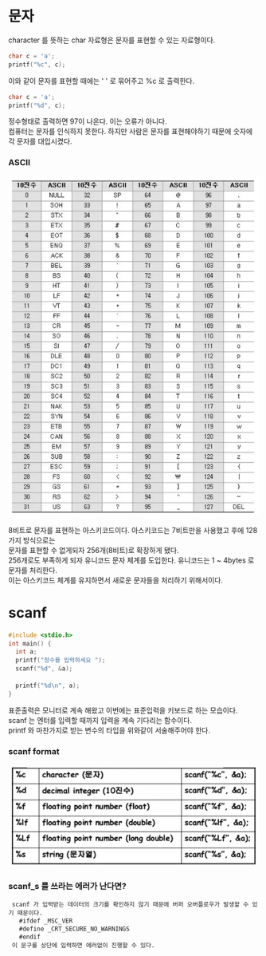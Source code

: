 # 문자

character 를 뜻하는 char 자료형은 문자를 표현할 수 있는 자료형이다.

```.c
char c = 'a';
printf("%c", c);
```

이와 같이 문자를 표현할 때에는 ' ' 로 묶어주고 %c 로 출력한다.

```.c
char c = 'a';
printf("%d", c);
```

정수형태로 출력하면 97이 나온다. 이는 오류가 아니다.  
컴퓨터는 문자를 인식하지 못한다. 하지만 사람은 문자를 표현해야하기 때문에 숫자에 각 문자를 대입시켰다.

### ASCII

![ASCII](../image/ASCII.png)

8비트로 문자를 표현하는 아스키코드이다. 아스키코드는 7비트만을 사용했고 후에 128가지 방식으로는  
문자를 표현할 수 없게되자 256개(8비트)로 확장하게 됐다.  
256개로도 부족하게 되자 유니코드 문자 체계를 도입한다. 유니코드는 1 ~ 4bytes 로 문자를 처리한다.  
이는 아스키코드 체계를 유지하면서 새로운 문자들을 처리하기 위해서이다.

# scanf

```.c
#include <stdio.h>
int main() {
  int a;
  printf("정수를 입력하세요 ");
  scanf("%d", &a);
  
  printf("%d\n", a);
}
```

표준출력은 모니터로 계속 해왔고 이번에는 표준입력을 키보드로 하는 모습이다.  
scanf 는 엔터를 입력할 때까지 입력을 계속 기다리는 함수이다.  
printf 와 마찬가지로 받는 변수의 타입을 위와같이 서술해주어야 한다.

### scanf format

![scanf](../image/scanf.png)


### scanf_s 를 쓰라는 에러가 난다면?

```
 scanf 가 입력받는 데이터의 크기를 확인하지 않기 때문에 버퍼 오버플로우가 발생할 수 있기 때문이다.
   #ifdef _MSC_VER
   #define _CRT_SECURE_NO_WARNINGS
   #endif
 이 문구를 상단에 입력하면 에러없이 진행할 수 있다.
```
